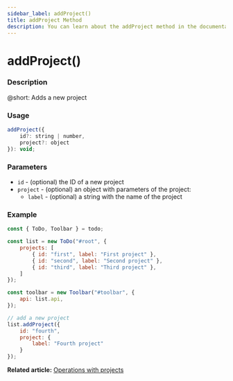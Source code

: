 ```yaml
---
sidebar_label: addProject()
title: addProject Method
description: You can learn about the addProject method in the documentation of the DHTMLX JavaScript To Do List library. Browse developer guides and API reference, try out code examples and live demos, and download a free 30-day evaluation version of DHTMLX To Do List.
---
```


# addProject()

### Description

@short: Adds a new project

### Usage

~~~js
addProject({
    id?: string | number,
    project?: object
}): void;
~~~

### Parameters

- `id` - (optional) the ID of a new project
- `project` - (optional) an object with parameters of the project:
  - `label` - (optional) a string with the name of the project

### Example

~~~js {16-21}
const { ToDo, Toolbar } = todo;

const list = new ToDo("#root", {
    projects: [
        { id: "first", label: "First project" },
        { id: "second", label: "Second project" },
        { id: "third", label: "Third project" },
    ]
});

const toolbar = new Toolbar("#toolbar", {
    api: list.api,
});

// add a new project
list.addProject({
    id: "fourth",
    project: {
        label: "Fourth project"
    }
});
~~~

**Related article:** [Operations with projects](guides/project_operations.md)